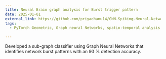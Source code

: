 ```yaml
---
title: Neural Brain graph analysis for Burst trigger pattern
date: 2025-01-01
external_link: https://github.com/priyadhanu14/GNN-Spiking-Neural-Networks 
tags:
  - PyTorch Geometric, Graph neural Networks, spatio-temporal analysis

---
```


Developed a sub-graph classifier using Graph Neural Networks that identifies network burst patterns with an 90 % detection accuracy.

<!--more-->
